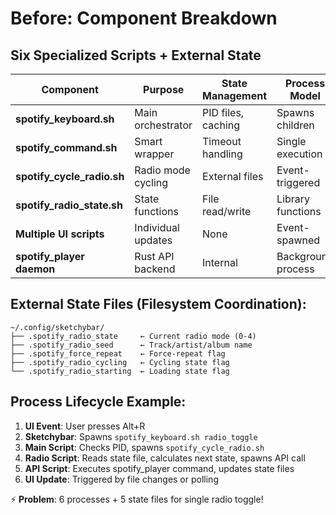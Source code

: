 # Before: Component Breakdown

## Six Specialized Scripts + External State

| Component | Purpose | State Management | Process Model |
|-----------|---------|------------------|--------------| 
| **spotify_keyboard.sh** | Main orchestrator | PID files, caching | Spawns children |
| **spotify_command.sh** | Smart wrapper | Timeout handling | Single execution |
| **spotify_cycle_radio.sh** | Radio mode cycling | External files | Event-triggered |  
| **spotify_radio_state.sh** | State functions | File read/write | Library functions |
| **Multiple UI scripts** | Individual updates | None | Event-spawned |
| **spotify_player daemon** | Rust API backend | Internal | Background process |

## External State Files (Filesystem Coordination):
```
~/.config/sketchybar/
├── .spotify_radio_state     ← Current radio mode (0-4)
├── .spotify_radio_seed      ← Track/artist/album name  
├── .spotify_force_repeat    ← Force-repeat flag
├── .spotify_radio_cycling   ← Cycling state flag
└── .spotify_radio_starting  ← Loading state flag
```

## Process Lifecycle Example:
1. **UI Event**: User presses Alt+R
2. **Sketchybar**: Spawns `spotify_keyboard.sh radio_toggle`
3. **Main Script**: Checks PID, spawns `spotify_cycle_radio.sh`
4. **Radio Script**: Reads state file, calculates next state, spawns API call
5. **API Script**: Executes spotify_player command, updates state files
6. **UI Update**: Triggered by file changes or polling

⚡ **Problem**: 6 processes + 5 state files for single radio toggle!